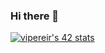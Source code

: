 ### Hi there 👋

<!--
**sphhh/sphhh** is a ✨ _special_ ✨ repository because its `README.md` (this file) appears on your GitHub profile.

Here are some ideas to get you started:

- 🔭 I’m currently working on ...
- 🌱 I’m currently learning ...
- 👯 I’m looking to collaborate on ...
- 🤔 I’m looking for help with ...
- 💬 Ask me about ...
- 📫 How to reach me: ...
- 😄 Pronouns: ...
- ⚡ Fun fact: ...
-->
[![vipereir's 42 stats](https://badge42.vercel.app/api/v2/cl5gug03p007209lb0sji88im/stats?cursusId=21&coalitionId=undefined)](https://github.com/JaeSeoKim/badge42)
